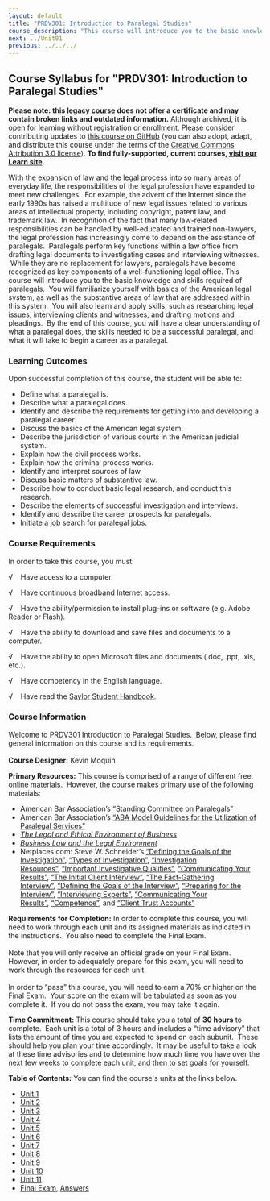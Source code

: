 ```yaml
---
layout: default
title: "PRDV301: Introduction to Paralegal Studies"
course_description: "This course will introduce you to the basic knowledge and skills required of paralegals. By the end of this course, you will have a clear understanding of what a paralegal does, the skills needed to be a successful paralegal, and what it will take to begin a career as a paralegal."
next: ../Unit01
previous: ../../../
---
```

Course Syllabus for "PRDV301: Introduction to Paralegal Studies"
----------------------------------------------------------------

**Please note: this [legacy course](https://sayloracademy.zendesk.com/hc/en-us/articles/206089967) does not offer a certificate and may contain 
broken links and outdated information.** Although archived, it is open 
for learning without registration or enrollment. Please consider contributing 
updates to [this course on GitHub](https://github.com/saylordotorg/course_prdv301) 
(you can also adopt, adapt, and distribute this course under the terms of 
the [Creative Commons Attribution 3.0 license](http://creativecommons.org/licenses/by/3.0/)). **To find fully-supported, current courses, [visit our 
Learn site](https://learn.saylor.org).**

With the expansion of law and the legal process into so many areas of
everyday life, the responsibilities of the legal profession have
expanded to meet new challenges.  For example, the advent of the
Internet since the early 1990s has raised a multitude of new legal
issues related to various areas of intellectual property, including
copyright, patent law, and trademark law.  In recognition of the fact
that many law-related responsibilities can be handled by well-educated
and trained non-lawyers, the legal profession has increasingly come to
depend on the assistance of paralegals.  Paralegals perform key
functions within a law office from drafting legal documents to
investigating cases and interviewing witnesses.  While they are no
replacement for lawyers, paralegals have become recognized as key
components of a well-functioning legal office. This course will
introduce you to the basic knowledge and skills required of paralegals. 
You will familiarize yourself with basics of the American legal system,
as well as the substantive areas of law that are addressed within this
system.  You will also learn and apply skills, such as researching legal
issues, interviewing clients and witnesses, and drafting motions and
pleadings.  By the end of this course, you will have a clear
understanding of what a paralegal does, the skills needed to be a
successful paralegal, and what it will take to begin a career as a
paralegal.

### Learning Outcomes

Upon successful completion of this course, the student will be able to:

-   Define what a paralegal is.
-   Describe what a paralegal does.
-   Identify and describe the requirements for getting into and
    developing a paralegal career.
-   Discuss the basics of the American legal system.
-   Describe the jurisdiction of various courts in the American judicial
    system.
-   Explain how the civil process works.
-   Explain how the criminal process works.
-   Identify and interpret sources of law.
-   Discuss basic matters of substantive law.
-   Describe how to conduct basic legal research, and conduct this
    research.
-   Describe the elements of successful investigation and interviews.
-   Identify and describe the career prospects for paralegals.
-   Initiate a job search for paralegal jobs.

### Course Requirements

In order to take this course, you must:  
  
 √    Have access to a computer.  
  
 √    Have continuous broadband Internet access.  
  
 √    Have the ability/permission to install plug-ins or software (e.g.
Adobe Reader or Flash).  
  
 √    Have the ability to download and save files and documents to a
computer.  
  
 √    Have the ability to open Microsoft files and documents (.doc,
.ppt, .xls, etc.).  
  
 √    Have competency in the English language.  
  
 √    Have read the [Saylor Student
Handbook](https://resources.saylor.org/wwwresources/archived/site/wp-content/uploads/2012/05/Saylor-StudentHandbook.pdf).

### Course Information

Welcome to PRDV301 Introduction to Paralegal Studies.  Below, please
find general information on this course and its requirements.  
    
 **Course Designer:** Kevin Moquin  
  
 **Primary Resources:** This course is comprised of a range of different
free, online materials.  However, the course makes primary use of the
following materials:  

-   American Bar Association’s [“Standing Committee on
    Paralegals”](http://www.americanbar.org/groups/paralegals.html)
-   American Bar Association’s [“ABA Model Guidelines for the
    Utilization of Paralegal
    Services”](http://www.americanbar.org/groups/paralegals/resources/information_for_lawyers_how_paralegals_can_improve_your_practice.html)
-   *[The Legal and Ethical Environment of
    Business](https://resources.saylor.org/wwwresources/archived/site/textbooks/The%20Legal%20and%20Ethical%20Environment%20of%20Business.pdf)*
-   *[Business Law and the Legal
    Environment](https://resources.saylor.org/wwwresources/archived/site/textbooks/Business%20Law%20and%20the%20Legal%20Environment.pdf)*
-   Netplaces.com: Steve W. Schneider’s [“Defining the Goals of the
    Investigation”](http://www.netplaces.com/paralegal/investigation/defining-the-goals-of-the-investigation.htm), [“Types
    of
    Investigation”](http://www.netplaces.com/paralegal/investigation/types-of-investigation.htm), [“Investigation
    Resources”](http://www.netplaces.com/paralegal/investigation/investigation-resources.htm), [“Important
    Investigative
    Qualities”](http://www.netplaces.com/paralegal/investigation/important-investigative-qualities.htm), [“Communicating
    Your
    Results”](http://www.netplaces.com/paralegal/investigation/communicating-your-results.htm), [“The
    Initial Client
    Interview”](http://www.netplaces.com/paralegal/interviewing/the-initial-client-interview.htm), [“The
    Fact-Gathering
    Interview”](http://www.netplaces.com/paralegal/interviewing/the-fact-gathering-interview.htm), [“Defining
    the Goals of the
    Interview”](http://www.netplaces.com/paralegal/interviewing/defining-the-goals-of-the-interview.htm),
    [“Preparing for the
    Interview”](http://www.netplaces.com/paralegal/interviewing/preparing-for-the-interview.htm),
    [“Interviewing
    Experts”](http://www.netplaces.com/paralegal/interviewing/interviewing-experts.htm), [“Communicating
    Your
    Results”](http://www.netplaces.com/paralegal/interviewing/communicating-your-results-2.htm), [“Competence”](http://www.netplaces.com/paralegal/ethics-and-professional-responsibility/competence.htm), and
    [“Client Trust
    Accounts”](http://www.netplaces.com/paralegal/working-with-lawyers/client-trust-accounts.htm)

**Requirements for Completion:** In order to complete this course, you
will need to work through each unit and its assigned materials as
indicated in the instructions.  You also need to complete the Final
Exam.  
    
 Note that you will only receive an official grade on your Final Exam. 
However, in order to adequately prepare for this exam, you will need to
work through the resources for each unit.  
    
 In order to “pass” this course, you will need to earn a 70% or higher
on the Final Exam.  Your score on the exam will be tabulated as soon as
you complete it.  If you do not pass the exam, you may take it again.  
  
 **Time Commitment:** This course should take you a total of **30
hours** to complete.  Each unit is a total of 3 hours and includes a
“time advisory” that lists the amount of time you are expected to spend
on each subunit.  These should help you plan your time accordingly.  It
may be useful to take a look at these time advisories and to determine
how much time you have over the next few weeks to complete each unit,
and then to set goals for yourself.  
  
**Table of Contents:** You can find the course's units at the links below.

- [Unit 1](https://legacy.saylor.org/prdv301/Unit01/)
- [Unit 2](https://legacy.saylor.org/prdv301/Unit02/)
- [Unit 3](https://legacy.saylor.org/prdv301/Unit03/)
- [Unit 4](https://legacy.saylor.org/prdv301/Unit04/)
- [Unit 5](https://legacy.saylor.org/prdv301/Unit05/)
- [Unit 6](https://legacy.saylor.org/prdv301/Unit06/)
- [Unit 7](https://legacy.saylor.org/prdv301/Unit07/)
- [Unit 8](https://legacy.saylor.org/prdv301/Unit08/)
- [Unit 9](https://legacy.saylor.org/prdv301/Unit09/)
- [Unit 10](https://legacy.saylor.org/prdv301/Unit10/)
- [Unit 11](https://legacy.saylor.org/prdv301/Unit11/)
- [Final Exam](http://saylordotorg.github.io/LegacyExams/PRDV/PRDV301/PRDV301-FinalExam.html), [Answers](http://saylordotorg.github.io/LegacyExams/PRDV/PRDV301/PRDV301-FinalExam-Answers.html)
